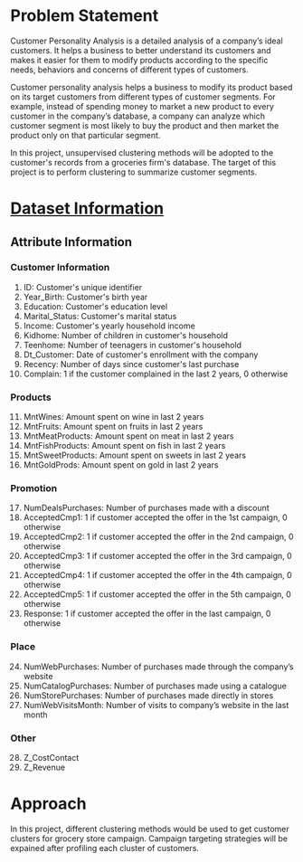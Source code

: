 # Problem Statement

Customer Personality Analysis is a detailed analysis of a company’s ideal customers. It helps a business to better understand its customers and makes it easier for them to modify products according to the specific needs, behaviors and concerns of different types of customers.

Customer personality analysis helps a business to modify its product based on its target customers from different types of customer segments. For example, instead of spending money to market a new product to every customer in the company’s database, a company can analyze which customer segment is most likely to buy the product and then market the product only on that particular segment.

In this project, unsupervised clustering methods will be adopted to the customer's records from a groceries firm's database. The target of this project is to perform clustering to summarize customer segments.

# [Dataset Information](https://www.kaggle.com/datasets/imakash3011/customer-personality-analysis)
## Attribute Information
### Customer Information  
1. ID: Customer's unique identifier
2. Year_Birth: Customer's birth year
3. Education: Customer's education level
4. Marital_Status: Customer's marital status
5. Income: Customer's yearly household income
6. Kidhome: Number of children in customer's household
7. Teenhome: Number of teenagers in customer's household
8. Dt_Customer: Date of customer's enrollment with the company
9. Recency: Number of days since customer's last purchase
10. Complain: 1 if the customer complained in the last 2 years, 0 otherwise
### Products
11. MntWines: Amount spent on wine in last 2 years
12. MntFruits: Amount spent on fruits in last 2 years
13. MntMeatProducts: Amount spent on meat in last 2 years
14. MntFishProducts: Amount spent on fish in last 2 years
15. MntSweetProducts: Amount spent on sweets in last 2 years
16. MntGoldProds: Amount spent on gold in last 2 years
### Promotion
17. NumDealsPurchases: Number of purchases made with a discount
18. AcceptedCmp1: 1 if customer accepted the offer in the 1st campaign, 0 otherwise
19. AcceptedCmp2: 1 if customer accepted the offer in the 2nd campaign, 0 otherwise
20. AcceptedCmp3: 1 if customer accepted the offer in the 3rd campaign, 0 otherwise
21. AcceptedCmp4: 1 if customer accepted the offer in the 4th campaign, 0 otherwise
22. AcceptedCmp5: 1 if customer accepted the offer in the 5th campaign, 0 otherwise
23. Response: 1 if customer accepted the offer in the last campaign, 0 otherwise
### Place
24. NumWebPurchases: Number of purchases made through the company’s website
25. NumCatalogPurchases: Number of purchases made using a catalogue
26. NumStorePurchases: Number of purchases made directly in stores
27. NumWebVisitsMonth: Number of visits to company’s website in the last month
### Other
28.  Z_CostContact
29.  Z_Revenue

# Approach
In this project, different clustering methods would be used to get customer clusters for grocery store campaign. Campaign targeting strategies will be expained after profiling each cluster of customers.
